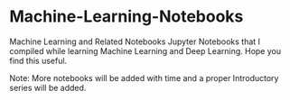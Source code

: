 # Machine-Learning-Notebooks
Machine Learning and Related Notebooks
Jupyter Notebooks that I compiled while learning Machine Learning and Deep Learning.
Hope you find this useful.

Note: More notebooks will be added with time and a proper Introductory series will be added.
